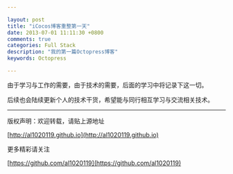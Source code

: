 ```yaml
---

layout: post
title: "iCocos博客重整第一天"
date: 2013-07-01 11:11:30 +0800
comments: true
categories: Full Stack 
description: "我的第一篇Octopress博客" 
keywords: Octopress 

---
```




由于学习与工作的需要，由于技术的需要，后面的学习中将记录下这一切。



后续也会陆续更新个人的技术干货，希望能与同行相互学习与交流相关技术。

***

版权声明：欢迎转载，请贴上源地址
 
 [http://al1020119.github.io](http://al1020119.github.io)
 

<!--more-->




更多精彩请关注

[https://github.com/al1020119](https://github.com/al1020119)

<!--more-->